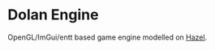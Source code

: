# Dolan Engine
OpenGL/ImGui/entt based game engine modelled on [Hazel](https://github.com/TheCherno/Hazel/).
